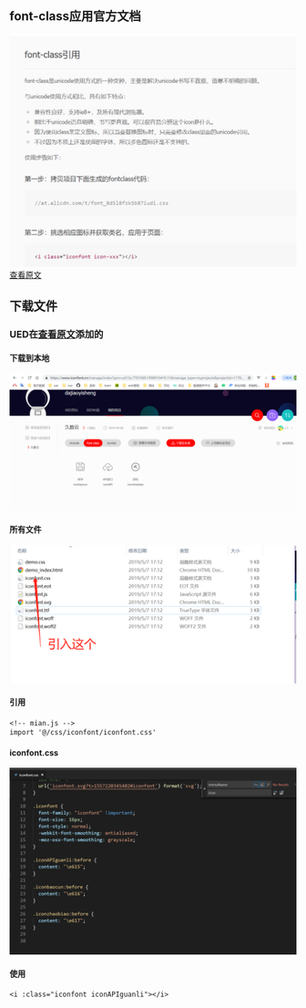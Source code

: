 ## font-class应用官方文档
![<p>段落标签](images/api.png)
<br>
<a href="https://www.iconfont.cn/help/detail?helptype=code">查看原文</a>
## 下载文件
### UED在<a href="https://www.iconfont.cn/manage/index">查看原文</a>添加的
#### 下载到本地
![<p>段落标签](images/download.png)
#### 所有文件
![<p>段落标签](images/allfild.png)

#### 引用

```
<!-- mian.js -->
import '@/css/iconfont/iconfont.css'
```
#### iconfont.css
![<p>段落标签](images/css.png)
#### 使用
```
<i :class="iconfont iconAPIguanli"></i>
```